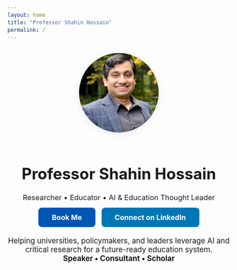 ```yaml
---
layout: home
title: "Professor Shahin Hossain"
permalink: /
---
```


<div style="text-align:center; margin-top: 2em;">
  <img src="/assets/images/shahin-hossain.jpg" alt="Professor Shahin Hossain" style="border-radius: 50%; width:180px; margin-bottom:20px; box-shadow:0 4px 16px rgba(0,0,0,0.08);">
  <h1 style="font-size:2.5em; margin-bottom:0.2em;">Professor Shahin Hossain</h1>
  <h3 style="font-weight:400; margin-bottom:1.5em;">Researcher • Educator • AI & Education Thought Leader</h3>
  <a href="/book/" style="background:#0056b3; color:#fff; padding:12px 30px; border-radius:8px; text-decoration:none; font-size:1.15em; font-weight:bold; margin-right:10px;">Book Me</a>
  <a href="https://www.linkedin.com/in/shahin-hossain-82a02599/" target="_blank" style="background:#0077b5; color:#fff; padding:12px 30px; border-radius:8px; text-decoration:none; font-size:1.15em; font-weight:bold;">Connect on LinkedIn</a>
  <p style="margin-top:2em; max-width:600px; margin-left:auto; margin-right:auto; font-size:1.2em;">
    Helping universities, policymakers, and leaders leverage AI and critical research for a future-ready education system.<br>
    <b>Speaker • Consultant • Scholar</b>
  </p>
</div>
